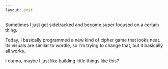 ```yaml
---
layout: post
---
```


Sometimes I just get sidetracked and become super focused on a certain thing. 

Today, I basically programmed a new kind of cipher game that looks neat. Its visuals are similar to wordle, so I'm trying to change that, but it basically all works. 

I dunno, maybe I just like building little things like this?